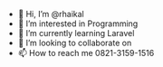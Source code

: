 - 👋 Hi, I’m @rhaikal
- 👀 I’m interested in Programming
- 🌱 I’m currently learning Laravel
- 💞️ I’m looking to collaborate on
- 📫 How to reach me 0821-3159-1516

<!---
Rlakiah/Rlakiah is a ✨ special ✨ repository because its `README.md` (this file) appears on your GitHub profile.
You can click the Preview link to take a look at your changes.
--->
